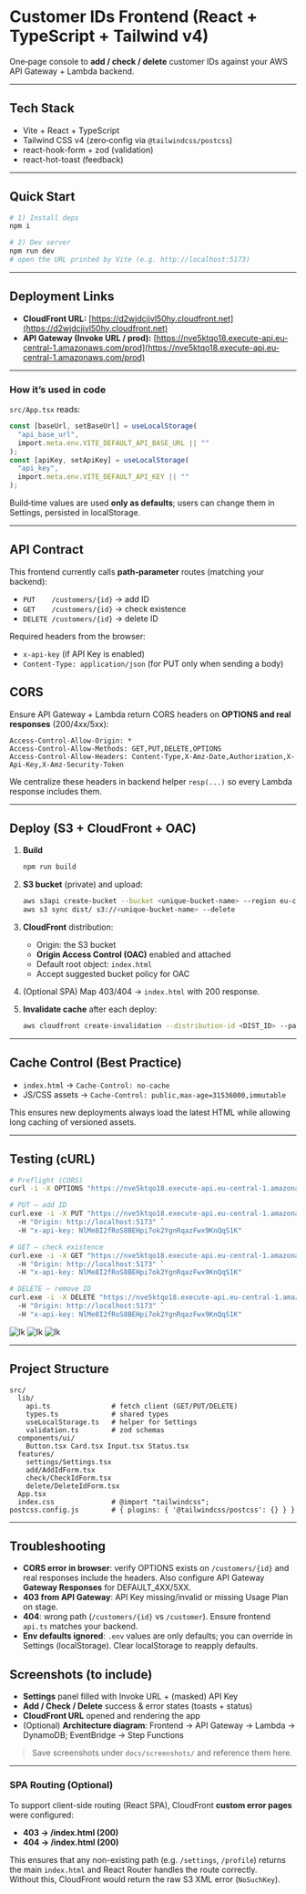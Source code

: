 # Customer IDs Frontend (React + TypeScript + Tailwind v4)

One‑page console to **add / check / delete** customer IDs against your AWS API Gateway + Lambda backend.

---

## Tech Stack

- Vite + React + TypeScript
- Tailwind CSS v4 (zero‑config via `@tailwindcss/postcss`)
- react-hook-form + zod (validation)
- react-hot-toast (feedback)

---

## Quick Start

```bash
# 1) Install deps
npm i

# 2) Dev server
npm run dev
# open the URL printed by Vite (e.g. http://localhost:5173)
```

---

## Deployment Links

- **CloudFront URL:** [https://d2wjdcjivl50hy.cloudfront.net](https://d2wjdcjivl50hy.cloudfront.net)
- **API Gateway (Invoke URL / prod):** [https://nve5ktqo18.execute-api.eu-central-1.amazonaws.com/prod](https://nve5ktqo18.execute-api.eu-central-1.amazonaws.com/prod)

---

### How it’s used in code

`src/App.tsx` reads:

```ts
const [baseUrl, setBaseUrl] = useLocalStorage(
  "api_base_url",
  import.meta.env.VITE_DEFAULT_API_BASE_URL || ""
);
const [apiKey, setApiKey] = useLocalStorage(
  "api_key",
  import.meta.env.VITE_DEFAULT_API_KEY || ""
);
```

Build‑time values are used **only as defaults**; users can change them in Settings, persisted in localStorage.

---

## API Contract

This frontend currently calls **path‑parameter** routes (matching your backend):

- `PUT    /customers/{id}` → add ID
- `GET    /customers/{id}` → check existence
- `DELETE /customers/{id}` → delete ID

Required headers from the browser:

- `x-api-key` (if API Key is enabled)
- `Content-Type: application/json` (for PUT only when sending a body)

## CORS

Ensure API Gateway + Lambda return CORS headers on **OPTIONS and real responses** (200/4xx/5xx):

```
Access-Control-Allow-Origin: *
Access-Control-Allow-Methods: GET,PUT,DELETE,OPTIONS
Access-Control-Allow-Headers: Content-Type,X-Amz-Date,Authorization,X-Api-Key,X-Amz-Security-Token
```

We centralize these headers in backend helper `resp(...)` so every Lambda response includes them.

---

## Deploy (S3 + CloudFront + OAC)

1. **Build**

   ```bash
   npm run build
   ```

2. **S3 bucket** (private) and upload:

   ```bash
   aws s3api create-bucket --bucket <unique-bucket-name> --region eu-central-1 --create-bucket-configuration LocationConstraint=eu-central-1
   aws s3 sync dist/ s3://<unique-bucket-name> --delete
   ```

3. **CloudFront** distribution:

   - Origin: the S3 bucket
   - **Origin Access Control (OAC)** enabled and attached
   - Default root object: `index.html`
   - Accept suggested bucket policy for OAC

4. (Optional SPA) Map 403/404 → `index.html` with 200 response.

5. **Invalidate cache** after each deploy:

   ```bash
   aws cloudfront create-invalidation --distribution-id <DIST_ID> --paths "/*"
   ```

---

## Cache Control (Best Practice)

- `index.html` → `Cache-Control: no-cache`
- JS/CSS assets → `Cache-Control: public,max-age=31536000,immutable`

This ensures new deployments always load the latest HTML while allowing long caching of versioned assets.

---

## Testing (cURL)

```bash
# Preflight (CORS)
curl -i -X OPTIONS "https://nve5ktqo18.execute-api.eu-central-1.amazonaws.com/prod/customers/AB_123"   -H "Origin: https://d2wjdcjivl50hy.cloudfront.net"   -H "Access-Control-Request-Method: PUT"   -H "Access-Control-Request-Headers: Content-Type,X-Api-Key"

# PUT – add ID
curl.exe -i -X PUT "https://nve5ktqo18.execute-api.eu-central-1.amazonaws.com/prod/customers/AB_123" `
  -H "Origin: http://localhost:5173" `
  -H "x-api-key: NlMe8I2fRoS8BEHpi7ok2YgnRqazFwx9KnQqS1K"

# GET – check existence
curl.exe -i -X GET "https://nve5ktqo18.execute-api.eu-central-1.amazonaws.com/prod/customers/AB_123" `
  -H "Origin: http://localhost:5173" `
  -H "x-api-key: NlMe8I2fRoS8BEHpi7ok2YgnRqazFwx9KnQqS1K"

# DELETE – remove ID
curl.exe -i -X DELETE "https://nve5ktqo18.execute-api.eu-central-1.amazonaws.com/prod/customers/AB_123" `
  -H "Origin: http://localhost:5173" `
  -H "x-api-key: NlMe8I2fRoS8BEHpi7ok2YgnRqazFwx9KnQqS1K"

```

![lk](./src/assets/PUT%20+%20FROUNT.png)
![lk](./src/assets/GET%20+%20FRONT.png)
![lk](./src/assets/DELETE+FRONT.png)

---

## Project Structure

```
src/
  lib/
    api.ts               # fetch client (GET/PUT/DELETE)
    types.ts             # shared types
    useLocalStorage.ts   # helper for Settings
    validation.ts        # zod schemas
  components/ui/
    Button.tsx Card.tsx Input.tsx Status.tsx
  features/
    settings/Settings.tsx
    add/AddIdForm.tsx
    check/CheckIdForm.tsx
    delete/DeleteIdForm.tsx
  App.tsx
  index.css              # @import "tailwindcss";
postcss.config.js        # { plugins: { '@tailwindcss/postcss': {} } }
```

---

## Troubleshooting

- **CORS error in browser**: verify OPTIONS exists on `/customers/{id}` and real responses include the headers. Also configure API Gateway **Gateway Responses** for DEFAULT_4XX/5XX.
- **403 from API Gateway**: API Key missing/invalid or missing Usage Plan on stage.
- **404**: wrong path (`/customers/{id}` vs `/customer`). Ensure frontend `api.ts` matches your backend.
- **Env defaults ignored**: `.env` values are only defaults; you can override in Settings (localStorage). Clear localStorage to reapply defaults.

## Screenshots (to include)

- **Settings** panel filled with Invoke URL + (masked) API Key
- **Add / Check / Delete** success & error states (toasts + status)
- **CloudFront URL** opened and rendering the app
- (Optional) **Architecture diagram**: Frontend → API Gateway → Lambda → DynamoDB; EventBridge → Step Functions

> Save screenshots under `docs/screenshots/` and reference them here.

---

### SPA Routing (Optional)

To support client-side routing (React SPA), CloudFront **custom error pages** were configured:

- **403 → /index.html (200)**
- **404 → /index.html (200)**

This ensures that any non-existing path (e.g. `/settings`, `/profile`) returns the main `index.html` and React Router handles the route correctly.  
Without this, CloudFront would return the raw S3 XML error (`NoSuchKey`).
